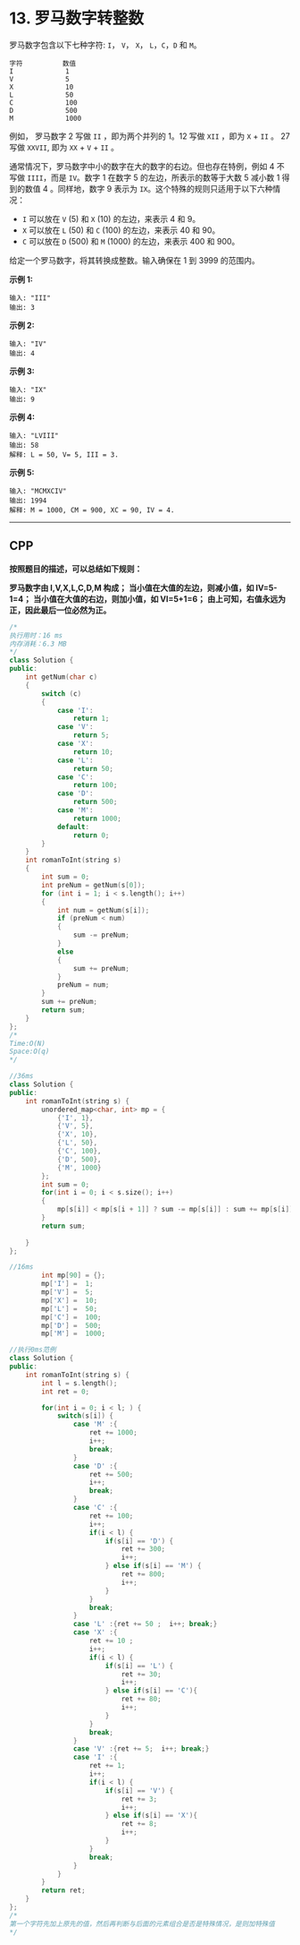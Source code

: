 # 13. 罗马数字转整数

罗马数字包含以下七种字符: `I`， `V`， `X`， `L`，`C`，`D` 和 `M`。

```
字符          数值
I             1
V             5
X             10
L             50
C             100
D             500
M             1000
```

例如， 罗马数字 2 写做 `II` ，即为两个并列的 1。12 写做 `XII` ，即为 `X` + `II` 。 27 写做 `XXVII`, 即为 `XX` + `V` + `II` 。

通常情况下，罗马数字中小的数字在大的数字的右边。但也存在特例，例如 4 不写做 `IIII`，而是 `IV`。数字 1 在数字 5 的左边，所表示的数等于大数 5 减小数 1 得到的数值 4 。同样地，数字 9 表示为 `IX`。这个特殊的规则只适用于以下六种情况：

- `I` 可以放在 `V` (5) 和 `X` (10) 的左边，来表示 4 和 9。
- `X` 可以放在 `L` (50) 和 `C` (100) 的左边，来表示 40 和 90。 
- `C` 可以放在 `D` (500) 和 `M` (1000) 的左边，来表示 400 和 900。

给定一个罗马数字，将其转换成整数。输入确保在 1 到 3999 的范围内。

**示例 1:**

```
输入: "III"
输出: 3
```

**示例 2:**

```
输入: "IV"
输出: 4
```

**示例 3:**

```
输入: "IX"
输出: 9
```

**示例 4:**

```
输入: "LVIII"
输出: 58
解释: L = 50, V= 5, III = 3.
```

**示例 5:**

```
输入: "MCMXCIV"
输出: 1994
解释: M = 1000, CM = 900, XC = 90, IV = 4.
```

***

## CPP

**按照题目的描述，可以总结如下规则：**

**罗马数字由 I,V,X,L,C,D,M 构成；**
**当小值在大值的左边，则减小值，如 IV=5-1=4；**
**当小值在大值的右边，则加小值，如 VI=5+1=6；**
**由上可知，右值永远为正，因此最后一位必然为正。**

```cpp
/*
执行用时：16 ms
内存消耗：6.3 MB
*/
class Solution {
public:
    int getNum(char c)
    {
        switch (c)
        {
            case 'I':
                return 1;
            case 'V':
                return 5;
            case 'X':
                return 10;
            case 'L':
                return 50;
            case 'C':
                return 100;
            case 'D':
                return 500;
            case 'M':
                return 1000;
            default:
                return 0;
        }
    }
    int romanToInt(string s)
    {
        int sum = 0;
        int preNum = getNum(s[0]);
        for (int i = 1; i < s.length(); i++)
        {
            int num = getNum(s[i]);
            if (preNum < num)
            {
                sum -= preNum;
            }
            else
            {
                sum += preNum;
            }
            preNum = num;
        }
        sum += preNum;
        return sum;
    }
};
/*
Time:O(N)
Space:O(q)
*/
```



```cpp
//36ms
class Solution {
public:
    int romanToInt(string s) {
        unordered_map<char, int> mp = {
            {'I', 1},
            {'V', 5},
            {'X', 10},
            {'L', 50},
            {'C', 100},
            {'D', 500},
            {'M', 1000}
        };
        int sum = 0;
        for(int i = 0; i < s.size(); i++)
        {
            mp[s[i]] < mp[s[i + 1]] ? sum -= mp[s[i]] : sum += mp[s[i]];
        }
        return sum;
        
    }
};

//16ms     
        int mp[90] = {};
        mp['I'] =  1;
        mp['V'] =  5;
        mp['X'] =  10;
        mp['L'] =  50;
        mp['C'] =  100;
        mp['D'] =  500;
        mp['M'] =  1000;    
```





```cpp
//执行0ms范例
class Solution {
public:
    int romanToInt(string s) {
        int l = s.length();
        int ret = 0;

        for(int i = 0; i < l; ) {
            switch(s[i]) {
                case 'M' :{
                    ret += 1000; 
                    i++;
                    break;
                }
                case 'D' :{
                    ret += 500;  
                    i++;
                    break;
                }
                case 'C' :{
                    ret += 100;  
                    i++;
                    if(i < l) {
                        if(s[i] == 'D') {
                            ret += 300;
                            i++;
                        } else if(s[i] == 'M') {
                            ret += 800;
                            i++;
                        }
                    }
                    break;
                }
                case 'L' :{ret += 50 ;  i++; break;}
                case 'X' :{
                    ret += 10 ; 
                    i++;
                    if(i < l) {
                        if(s[i] == 'L') {
                            ret += 30;
                            i++;
                        } else if(s[i] == 'C'){
                            ret += 80;
                            i++;
                        }
                    } 
                    break;
                }
                case 'V' :{ret += 5;  i++; break;}
                case 'I' :{
                    ret += 1;   
                    i++;
                    if(i < l) {
                        if(s[i] == 'V') {
                            ret += 3;
                            i++;
                        } else if(s[i] == 'X'){
                            ret += 8;
                            i++;
                        }
                    } 
                    break;
                }
            }
        }
        return ret;   
    }
};
/*
第一个字符先加上原先的值，然后再判断与后面的元素组合是否是特殊情况，是则加特殊值
*/
```

